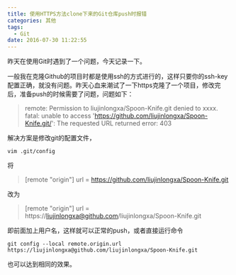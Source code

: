```yaml
---
title: 使用HTTPS方法clone下来的Git仓库push时报错
categories: 其他
tags:
  - Git
date: 2016-07-30 11:22:55
---
```


昨天在使用Git时遇到了一个问题，今天记录一下。

一般我在克隆Github的项目时都是使用ssh的方式进行的，这样只要你的ssh-key配置正确，就没有问题。昨天心血来潮试了一下https克隆了一个项目，修改完后，准备push的时候需要了问题，问题如下：


>remote: Permission to liujinlongxa/Spoon-Knife.git denied to xxxx.
fatal: unable to access 'https://github.com/liujinlongxa/Spoon-Knife.git/': The requested URL returned error: 403

解决方案是修改git的配置文件，

`vim .git/config`

将


>[remote "origin"]
        url = https://github.com/liujinlongxa/Spoon-Knife.git


改为


>[remote "origin"]
        url = https://liujinlongxa@github.com/liujinlongxa/Spoon-Knife.git

即前面加上用户名，这样就可以正常的push，或者直接运行命令

```shell
git config --local remote.origin.url https://liujinlongxa@github.com/liujinlongxa/Spoon-Knife.git
```

也可以达到相同的效果。
